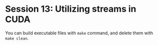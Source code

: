# Session 13: Utilizing streams in CUDA

You can build executable files with `make` command, and delete them with `make clean`.

